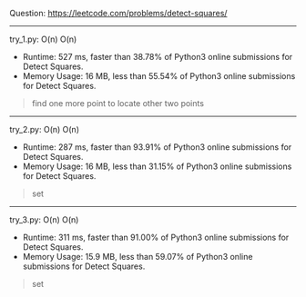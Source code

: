 Question: https://leetcode.com/problems/detect-squares/

---

try_1.py: O(n) O(n)

* Runtime: 527 ms, faster than 38.78% of Python3 online submissions for Detect Squares.
* Memory Usage: 16 MB, less than 55.54% of Python3 online submissions for Detect Squares.

> find one more point to locate other two points

---

try_2.py: O(n) O(n)

* Runtime: 287 ms, faster than 93.91% of Python3 online submissions for Detect Squares.
* Memory Usage: 16 MB, less than 31.15% of Python3 online submissions for Detect Squares.

> set

---

try_3.py: O(n) O(n)

* Runtime: 311 ms, faster than 91.00% of Python3 online submissions for Detect Squares.
* Memory Usage: 15.9 MB, less than 59.07% of Python3 online submissions for Detect Squares.

> set
